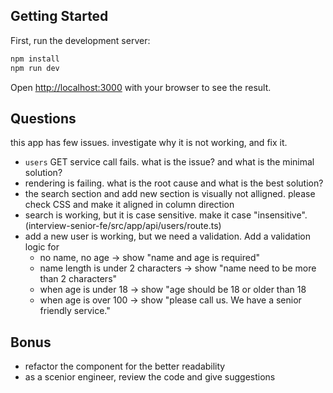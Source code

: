 ## Getting Started

First, run the development server:

```bash
npm install
npm run dev
```

Open [http://localhost:3000](http://localhost:3000) with your browser to see the result.


## Questions

this app has few issues. investigate why it is not working, and fix it.

- `users` GET service call fails. what is the issue? and what is the minimal solution?
- rendering is failing. what is the root cause and what is the best solution?
- the search section and add new section is visually not alligned. please check CSS and make it aligned in column direction
- search is working, but it is case sensitive. make it case "insensitive". (interview-senior-fe/src/app/api/users/route.ts)
- add a new user is working, but we need a validation. Add a validation logic for 
  - no name, no age -> show "name and age is required"
  - name length is under 2 characters -> show "name need to be more than 2 characters"
  - when age is under 18 -> show "age should be 18 or older than 18
  - when age is over 100 -> show "please call us. We have a senior friendly service."


## Bonus

- refactor the component for the better readability
- as a scenior engineer, review the code and give suggestions
